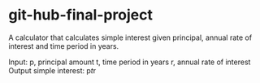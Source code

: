 # git-hub-final-project 
A calculator that calculates simple interest given principal, annual rate of interest and time period in years.

Input: 
 p, principal amount
    t, time period in years
   r, annual rate of interest
Output 
simple interest: p*t*r
